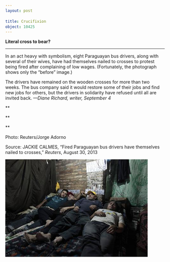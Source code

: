 ```yaml
---
layout: post

title: Crucifixion
object: 10425
---
```

**Literal cross to bear?**

****

In an act heavy with symbolism, eight Paraguayan bus drivers, along with several of their wives, have had themselves nailed to crosses to protest being fired after complaining of low wages. (Fortunately, the photograph shows only the “before” image.) 

The drivers have remained on the wooden crosses for more than two weeks. The bus company said it would restore some of their jobs and find new jobs for others, but the drivers in solidarity have refused until all are invited back. *—Diane Richard, writer, September 4*

**

**

**

Photo: Reuters/Jorge Adorno

Source: JACKIE CALMES, “Fired Paraguayan bus drivers have themselves nailed to crosses,” *Reuters*, August 30, 2013 

![](../images/13-09-04_79.19_CrucifixionEDIT-1.jpeg)
